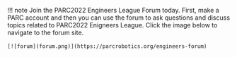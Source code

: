 
!!! note 
    Join the PARC2022 Engineers League Forum today. First, make a PARC account and then you can use the forum to ask questions and discuss topics related to PARC2022 Enigneers League. Click the image below to navigate to the forum site.

    [![forum](forum.png)](https://parcrobotics.org/engineers-forum)
